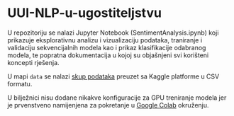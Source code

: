 # UUI-NLP-u-ugostiteljstvu

U repozitoriju se nalazi Jupyter Notebook (SentimentAnalysis.ipynb) koji prikazuje eksplorativnu analizu i vizualizaciju podataka, traniranje i validaciju sekvencijalnih modela kao i prikaz klasifikacije odabranog modela, te popratna dokumentacija u kojoj su objašnjeni svi korišteni koncepti rješenja.

U mapi `data` se nalazi [skup podataka](https://www.kaggle.com/datasets/andrewmvd/trip-advisor-hotel-reviews) preuzet sa Kaggle platforme u CSV formatu.

U bilježnici nisu dodane nikakve konfiguracije za GPU treniranje modela jer je prvenstveno namijenjena za pokretanje u [Google Colab](https://colab.research.google.com/) okruženju.
